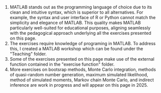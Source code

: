 1. MATLAB stands out as the programming language of choice due to its clean and intuitive syntax, which is superior to all alternatives. For example, the syntax and user interface of R or Python cannot match the simplicity and elegance of MATLAB. This quality makes MATLAB particularly well-suited for educational purposes, aligning seamlessly with the pedagogical approach underlying all the exercises presented on this page.
2. The exercises require knowledge of programing in MATLAB. To address this, I created a MATLAB workshop which can be found under the "Teaching" folder.
3. Some of the exercises presented on this page make use of the external function contained in the "exercise function" folder.
4. More exercises on bootsrap methods, Monte Carlo integration, methods of quasi-random number generation, maximum simulated likelihood, method of simulated moments, Markov chain Monte Carlo, and indirect inference are work in progress and will appear on this page in 2025.
